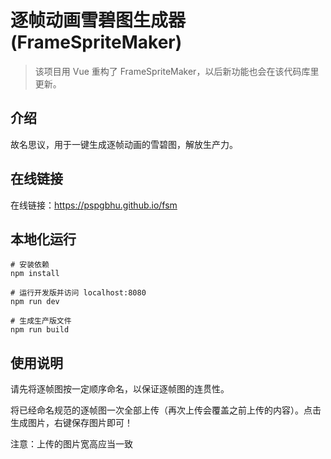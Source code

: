 # 逐帧动画雪碧图生成器 (FrameSpriteMaker)
> 该项目用 Vue 重构了 FrameSpriteMaker，以后新功能也会在该代码库里更新。

## 介绍
故名思议，用于一键生成逐帧动画的雪碧图，解放生产力。

## 在线链接
在线链接：https://pspgbhu.github.io/fsm

## 本地化运行
```
# 安装依赖
npm install

# 运行开发版并访问 localhost:8080
npm run dev

# 生成生产版文件
npm run build
```

## 使用说明
请先将逐帧图按一定顺序命名，以保证逐帧图的连贯性。

将已经命名规范的逐帧图一次全部上传（再次上传会覆盖之前上传的内容）。点击生成图片，右键保存图片即可！

注意：上传的图片宽高应当一致
